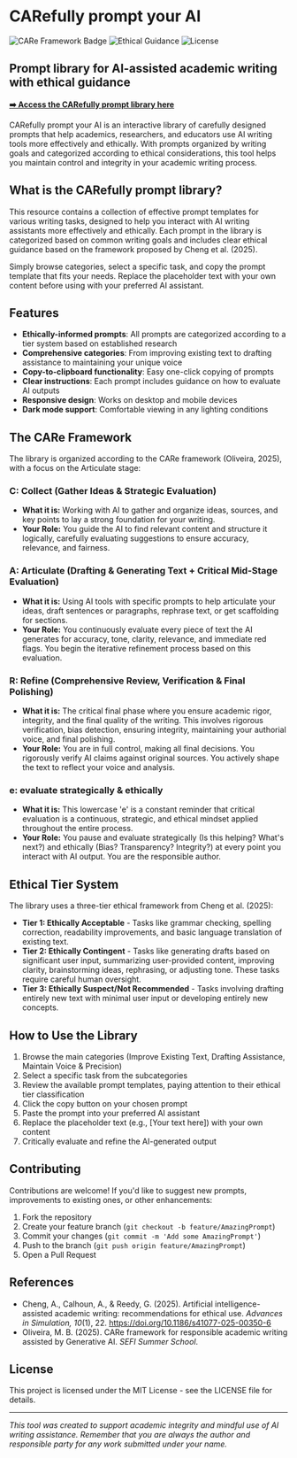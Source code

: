 # CARefully prompt your AI

![CARe Framework Badge](https://img.shields.io/badge/CARe%20Framework-Articulate%20Stage-5D5CDE)
![Ethical Guidance](https://img.shields.io/badge/Ethical%20Guidance-Academic%20Writing-4ade80)
![License](https://img.shields.io/badge/License-MIT-blue)

## Prompt library for AI-assisted academic writing with ethical guidance

**[➡️ Access the CARefully prompt library here](https://yourusername.github.io/carefully-prompt-your-ai)**

CARefully prompt your AI is an interactive library of carefully designed prompts that help academics, researchers, and educators use AI writing tools more effectively and ethically. With prompts organized by writing goals and categorized according to ethical considerations, this tool helps you maintain control and integrity in your academic writing process.

## What is the CARefully prompt library?

This resource contains a collection of effective prompt templates for various writing tasks, designed to help you interact with AI writing assistants more effectively and ethically. Each prompt in the library is categorized based on common writing goals and includes clear ethical guidance based on the framework proposed by Cheng et al. (2025).

Simply browse categories, select a specific task, and copy the prompt template that fits your needs. Replace the placeholder text with your own content before using with your preferred AI assistant.

## Features

- **Ethically-informed prompts**: All prompts are categorized according to a tier system based on established research
- **Comprehensive categories**: From improving existing text to drafting assistance to maintaining your unique voice
- **Copy-to-clipboard functionality**: Easy one-click copying of prompts
- **Clear instructions**: Each prompt includes guidance on how to evaluate AI outputs
- **Responsive design**: Works on desktop and mobile devices
- **Dark mode support**: Comfortable viewing in any lighting conditions

## The CARe Framework

The library is organized according to the CARe framework (Oliveira, 2025), with a focus on the Articulate stage:

### C: Collect (Gather Ideas & Strategic Evaluation)
- **What it is:** Working with AI to gather and organize ideas, sources, and key points to lay a strong foundation for your writing.
- **Your Role:** You guide the AI to find relevant content and structure it logically, carefully evaluating suggestions to ensure accuracy, relevance, and fairness.

### A: Articulate (Drafting & Generating Text + Critical Mid-Stage Evaluation)
- **What it is:** Using AI tools with specific prompts to help articulate your ideas, draft sentences or paragraphs, rephrase text, or get scaffolding for sections.
- **Your Role:** You continuously evaluate every piece of text the AI generates for accuracy, tone, clarity, relevance, and immediate red flags. You begin the iterative refinement process based on this evaluation.

### R: Refine (Comprehensive Review, Verification & Final Polishing)
- **What it is:** The critical final phase where you ensure academic rigor, integrity, and the final quality of the writing. This involves rigorous verification, bias detection, ensuring integrity, maintaining your authorial voice, and final polishing.
- **Your Role:** You are in full control, making all final decisions. You rigorously verify AI claims against original sources. You actively shape the text to reflect your voice and analysis.

### e: evaluate strategically & ethically
- **What it is:** This lowercase 'e' is a constant reminder that critical evaluation is a continuous, strategic, and ethical mindset applied throughout the entire process.
- **Your Role:** You pause and evaluate strategically (Is this helping? What's next?) and ethically (Bias? Transparency? Integrity?) at every point you interact with AI output. You are the responsible author.

## Ethical Tier System

The library uses a three-tier ethical framework from Cheng et al. (2025):

- **Tier 1: Ethically Acceptable** - Tasks like grammar checking, spelling correction, readability improvements, and basic language translation of existing text.
- **Tier 2: Ethically Contingent** - Tasks like generating drafts based on significant user input, summarizing user-provided content, improving clarity, brainstorming ideas, rephrasing, or adjusting tone. These tasks require careful human oversight.
- **Tier 3: Ethically Suspect/Not Recommended** - Tasks involving drafting entirely new text with minimal user input or developing entirely new concepts.

## How to Use the Library

1. Browse the main categories (Improve Existing Text, Drafting Assistance, Maintain Voice & Precision)
2. Select a specific task from the subcategories
3. Review the available prompt templates, paying attention to their ethical tier classification
4. Click the copy button on your chosen prompt
5. Paste the prompt into your preferred AI assistant
6. Replace the placeholder text (e.g., [Your text here]) with your own content
7. Critically evaluate and refine the AI-generated output

## Contributing

Contributions are welcome! If you'd like to suggest new prompts, improvements to existing ones, or other enhancements:

1. Fork the repository
2. Create your feature branch (`git checkout -b feature/AmazingPrompt`)
3. Commit your changes (`git commit -m 'Add some AmazingPrompt'`)
4. Push to the branch (`git push origin feature/AmazingPrompt`)
5. Open a Pull Request

## References

- Cheng, A., Calhoun, A., & Reedy, G. (2025). Artificial intelligence-assisted academic writing: recommendations for ethical use. *Advances in Simulation, 10*(1), 22. https://doi.org/10.1186/s41077-025-00350-6
- Oliveira, M. B. (2025). CARe framework for responsible academic writing assisted by Generative AI. *SEFI Summer School*.

## License

This project is licensed under the MIT License - see the LICENSE file for details.

---

*This tool was created to support academic integrity and mindful use of AI writing assistance. Remember that you are always the author and responsible party for any work submitted under your name.*

